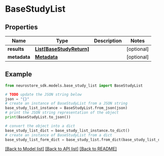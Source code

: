 # BaseStudyList


## Properties

Name | Type | Description | Notes
------------ | ------------- | ------------- | -------------
**results** | [**List[BaseStudyReturn]**](BaseStudyReturn.md) |  | [optional] 
**metadata** | [**Metadata**](Metadata.md) |  | [optional] 

## Example

```python
from neurostore_sdk.models.base_study_list import BaseStudyList

# TODO update the JSON string below
json = "{}"
# create an instance of BaseStudyList from a JSON string
base_study_list_instance = BaseStudyList.from_json(json)
# print the JSON string representation of the object
print(BaseStudyList.to_json())

# convert the object into a dict
base_study_list_dict = base_study_list_instance.to_dict()
# create an instance of BaseStudyList from a dict
base_study_list_form_dict = base_study_list.from_dict(base_study_list_dict)
```
[[Back to Model list]](../README.md#documentation-for-models) [[Back to API list]](../README.md#documentation-for-api-endpoints) [[Back to README]](../README.md)


